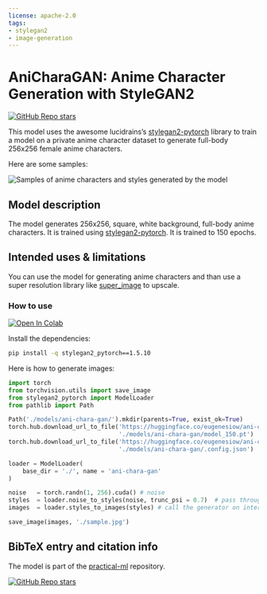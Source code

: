 ```yaml
---
license: apache-2.0
tags:
- stylegan2
- image-generation
---
```


# AniCharaGAN: Anime Character Generation with StyleGAN2

[![GitHub Repo stars](https://img.shields.io/github/stars/eugenesiow/practical-ml?style=social)](https://github.com/eugenesiow/practical-ml)

This model uses the awesome lucidrains’s [stylegan2-pytorch](https://github.com/lucidrains/stylegan2-pytorch) library to train a model on a private anime character dataset to  generate full-body 256x256 female anime characters.

Here are some samples:

![Samples of anime characters and styles generated by the model](images/samples1.jpg "Samples of anime characters and styles generated by the model")

## Model description
The model generates 256x256, square, white background, full-body anime characters. It is trained using [stylegan2-pytorch](https://github.com/lucidrains/stylegan2-pytorch). It is trained to 150 epochs.

## Intended uses & limitations
You can use the model for generating anime characters and than use a super resolution library like [super_image](https://github.com/eugenesiow/super-image) to upscale.

### How to use

[![Open In Colab](https://colab.research.google.com/assets/colab-badge.svg)](https://colab.research.google.com/github/eugenesiow/practical-ml/blob/master/notebooks/Anime_Character_Generation_with_StyleGAN2.ipynb "Open in Colab")

Install the dependencies:
```bash
pip install -q stylegan2_pytorch==1.5.10
```
Here is how to generate images:
```python
import torch
from torchvision.utils import save_image
from stylegan2_pytorch import ModelLoader
from pathlib import Path

Path('./models/ani-chara-gan/').mkdir(parents=True, exist_ok=True)
torch.hub.download_url_to_file('https://huggingface.co/eugenesiow/ani-chara-gan/resolve/main/model.pt',
                               './models/ani-chara-gan/model_150.pt')
torch.hub.download_url_to_file('https://huggingface.co/eugenesiow/ani-chara-gan/resolve/main/.config.json',
                               './models/ani-chara-gan/.config.json')

loader = ModelLoader(
    base_dir = './', name = 'ani-chara-gan'
)

noise   = torch.randn(1, 256).cuda() # noise
styles  = loader.noise_to_styles(noise, trunc_psi = 0.7)  # pass through mapping network
images  = loader.styles_to_images(styles) # call the generator on intermediate style vectors

save_image(images, './sample.jpg')
```

## BibTeX entry and citation info

The model is part of the [practical-ml](https://github.com/eugenesiow/practical-ml) repository.

[![GitHub Repo stars](https://img.shields.io/github/stars/eugenesiow/practical-ml?style=social)](https://github.com/eugenesiow/practical-ml)